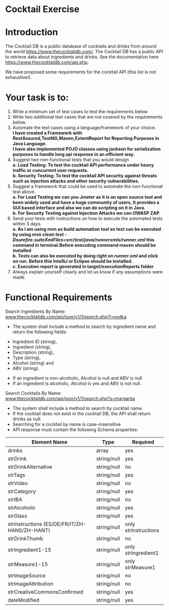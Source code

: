 # Cocktail Exercise

# Introduction 

The Cocktail DB is a public database of cocktails and drinks from around the world https://www.thecocktaildb.com/. 
The Cocktail DB has a public API to retrieve data about ingredients and drinks. See the documentation here https://www.thecocktaildb.com/api.php.

We have proposed some requirements for the cocktail API (this list is not exhaustive!).

# Your task is to:
1.	Write a minimum set of test cases to test the requirements below
2.	Write two additional test cases that are not covered by the requirements below.
3.	Automate the test cases using a language/framework of your choice.<br/>
    **I have created a Framework with RestAssured,TestNG,Maven,ExtentReport for Reporting Purposes in Java Language.<br/>
    I have also implemented POJO classes using jackson for serialization purposes to handle long api response in an efficient way.**
4.	Suggest two non-functional tests that you would design<br/>
      **a. Load Testing: To test the cocktail API performance under heavy traffic or concurrent user requests.<br/>
      b. Security Testing: To test the cocktail API security against threats such as injection attacks and other security vulnerabilities.<br/>**
5.	Suggest a framework that could be used to automate the non-functional test above.<br/>
    **a. For Load Testing we can you Jmeter as it is an open source tool and been widely used and have a huge community of users, It provides a GUI based interface and also we can do scripting on it in Java.<br/>
    b. For Security Testing against Injection Attacks we can OWASP ZAP.**
6.	Send your tests with instructions on how to execute the automated tests within 3 days.<br/>
    **a. As I am using mvn as build automation tool so test can be executed by using _mvn clean test -Dsurefire.suiteXmlFiles=src/test/java/runnerxmls/runner.xml_ this command in terminal.Before executing command maven should be installed<br/>
      b. Tests can also be executed by doing right on _runner.xml_ and click on run. Before this IntelliJ or Eclipse should be installed.<br/>
      c. Execution report is generated in target/executionReports folder**
7.	Always explain yourself clearly and let us know if any assumptions were made.


# Functional Requirements
Search Ingredients By Name: www.thecocktaildb.com/api/json/v1/1/search.php?i=vodka

* The system shall include a method to search by ingredient name and return the following fields: 
- Ingredient ID (string),
- Ingredient (string), 
- Description (string),
- Type (string), 
- Alcohol (string) and 
- ABV (string). 
* If an ingredient is non-alcoholic, Alcohol is null and ABV is null
* If an ingredient is alcoholic, Alcohol is yes and ABV is not null. 

Search Cocktails By Name: www.thecocktaildb.com/api/json/v1/1/search.php?s=margarita

*	The system shall include a method to search by cocktail name. 
*	If the cocktail does not exist in the cocktail DB, the API shall return drinks as null. 
*	Searching for a cocktail by name is case-insensitive
* API response must contain the following Schema properties:

|Element Name|Type|Required|
|------------|----|--------|
|drinks      |array  |yes|
|strDrink|string/null|	yes|
|strDrinkAlternative|string/null|	no|
|strTags|string/null|	yes|
|strVideo|string/null|	no|
|strCategory|string/null|	yes|
|strIBA|string/null|	no|
|strAlcoholic|string/null|	yes|
|strGlass|string/null|	yes
|strInstructions (ES/DE/FR/IT/ZH-HANS/ZH-HANT)	|string/null|	only strInstructions|
|strDrinkThumb|string/null|	no|
|strIngredient1-15|string/null|	only strIngredient1|
|strMeasure1-15	|string/null|	only strMeasure1|
|strImageSource|string/null|	no|
|strImageAttribution|string/null|	no|
|strCreativeCommonsConfirmed|string/null|	yes|
|dateModified|string/null|	yes|
